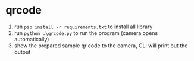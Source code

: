 # qrcode
1. run `pip install -r requirements.txt` to install all library
2. run `python .\qrcode.py` to run the program (camera opens automatically)
3. show the prepared sample qr code to the camera, CLI will print out the output